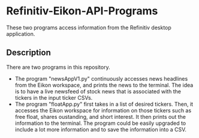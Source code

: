 # Refinitiv-Eikon-API-Programs
These two programs access information from the Refinitiv desktop application. 

## Description
There are two programs in this repository. 
- The program "newsAppV1.py" continuously accesses news headlines from the Eikon workspace, and prints the news to the terminal. The idea is to have a live newsfeed of stock news that is associated with the tickers in the input ticker CSVs.
- The program "floatApp.py" first takes in a list of desired tickers. Then, it accesses the Eikon workspace for information on those tickers such as free float, shares oustanding, and short interest. It then prints out the information to the terminal. The program could be easily upgraded to include a lot more information and to save the information into a CSV.
